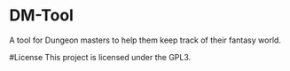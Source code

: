 # DM-Tool
A tool for Dungeon masters to help them keep track of their fantasy world.

#License
This project is licensed under the GPL3.
